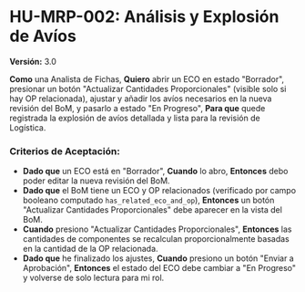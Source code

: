 # HU-MRP-002: Análisis y Explosión de Avíos
**Versión:** 3.0

**Como** una Analista de Fichas,
**Quiero** abrir un ECO en estado "Borrador", presionar un botón "Actualizar Cantidades Proporcionales" (visible solo si hay OP relacionada), ajustar y añadir los avíos necesarios en la nueva revisión del BoM, y pasarlo a estado "En Progreso",
**Para que** quede registrada la explosión de avíos detallada y lista para la revisión de Logística.

### Criterios de Aceptación:
-   **Dado que** un ECO está en "Borrador", **Cuando** lo abro, **Entonces** debo poder editar la nueva revisión del BoM.
-   **Dado que** el BoM tiene un ECO y OP relacionados (verificado por campo booleano computado `has_related_eco_and_op`), **Entonces** un botón "Actualizar Cantidades Proporcionales" debe aparecer en la vista del BoM.
-   **Cuando** presiono "Actualizar Cantidades Proporcionales", **Entonces** las cantidades de componentes se recalculan proporcionalmente basadas en la cantidad de la OP relacionada.
-   **Dado que** he finalizado los ajustes, **Cuando** presiono un botón "Enviar a Aprobación", **Entonces** el estado del ECO debe cambiar a "En Progreso" y volverse de solo lectura para mi rol.
